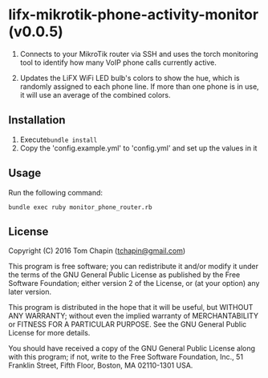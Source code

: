 # lifx-mikrotik-phone-activity-monitor (v0.0.5)

1. Connects to your MikroTik router via SSH and uses the torch monitoring tool
   to identify how many VoIP phone calls currently active.

2. Updates the LiFX WiFi LED bulb's colors to show the hue, which is randomly assigned to each phone line.
   If more than one phone is in use, it will use an average of the combined colors.

## Installation
1. Execute```bundle install```
2. Copy the 'config.example.yml' to 'config.yml' and set up the values in it

## Usage
Run the following command:
```
bundle exec ruby monitor_phone_router.rb
```


## License

Copyright (C) 2016 Tom Chapin (tchapin@gmail.com)

This program is free software; you can redistribute it and/or modify
it under the terms of the GNU General Public License as published by
the Free Software Foundation; either version 2 of the License, or
(at your option) any later version.

This program is distributed in the hope that it will be useful,
but WITHOUT ANY WARRANTY; without even the implied warranty of
MERCHANTABILITY or FITNESS FOR A PARTICULAR PURPOSE.  See the
GNU General Public License for more details.

You should have received a copy of the GNU General Public License along
with this program; if not, write to the Free Software Foundation, Inc.,
51 Franklin Street, Fifth Floor, Boston, MA 02110-1301 USA.